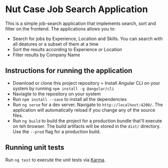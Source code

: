 # Nut Case Job Search Application
This is a simple job-search application that implements search, sort and filter on the frontend. The applications allows you to:

- Search for jobs by Experience, Location and Skills. You can search with all deatures or a subset of them at a time
- Sort the results according to Experience or Location
- Filter results by Company Name

## Instructions for running the application
- Download or clone this project repository
= Install Angular CLI on your system by running `npm install -g @angular/cli`
- Naviagte to the repository on your system
- Run `npm install --save` to install all the dependencies
- Run `ng serve` for a dev server. Navigate to `http://localhost:4200/`. The application will automatically reload if you change any of the source files.
- Run `ng build` to build the project for a production bundle that'll execute on teh browser. The build artifacts will be stored in the `dist/` directory. Use the `--prod` flag for a production build.

## Running unit tests

Run `ng test` to execute the unit tests via [Karma](https://karma-runner.github.io).
